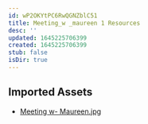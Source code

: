 ```yaml
---
id: wP2OKYtPC6RwQGNZblC51
title: Meeting_w _maureen 1 Resources
desc: ''
updated: 1645225706399
created: 1645225706399
stub: false
isDir: true
---
```

## Imported Assets
- [Meeting w- Maureen.jpg](/assets/meeting-w--maureen-hBPSt7WORp0D.jpg)
